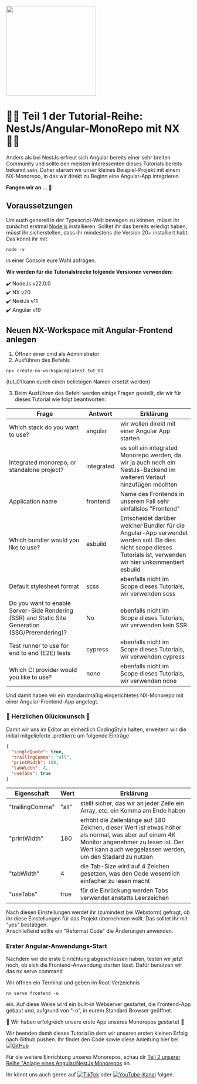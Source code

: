 <a alt="Coding-Tutor" href="https://coding-tutor.de" target="_blank" rel="noreferrer"><img src="https://avatars.githubusercontent.com/u/199929920" width="245"></a>

# :man_teacher: Teil 1 der Tutorial-Reihe: NestJs/Angular-MonoRepo mit NX :man_teacher:

Anders als bei NestJs erfreut sich Angular bereits einer sehr breiten Community und sollte den meisten Interessenten dieses Tutorials bereits bekannt sein.
Daher starten wir unser kleines Beispiel-Projekt mit einem NX-Monorepo, in das wir direkt zu Beginn eine Angular-App integrieren

**Fangen wir an ... :rocket:**

## Voraussetzungen

Um euch generell in der Typescript-Welt bewegen zu können, müsst ihr zunächst erstmal <a href="https://nodejs.org/en/download">Node.js</a> installieren. Solltet ihr das bereits erledigt haben, müsst ihr sicherstellen, dass ihr mindestens die Version 20+ installiert habt.
Das könnt ihr mit

```
node -v
``` 

in einer Console eure Wahl abfragen.

**Wir werden für die Tutorialstrecke folgende Versionen verwenden:**

:heavy_check_mark: NodeJs v22.0.0  
:heavy_check_mark: NX v20  
:heavy_check_mark: NestJs v11  
:heavy_check_mark: Angular v19

## Neuen NX-Workspace mit Angular-Frontend anlegen

1. Öffnen einer cmd als Administrator
2. Ausführen des Befehls

```
npx create-nx-workspace@latest tut_01
```

(tut_01 kann durch einen beliebigen Namen ersetzt werden)

3. Beim Ausführen des Befehl werden einige Fragen gestellt, die wir für dieses Tutorial wie folgt beantworten:

| Frage                                                                                            | Antwort    | Erklärung                                                                                                                                                         |
|--------------------------------------------------------------------------------------------------|------------|-------------------------------------------------------------------------------------------------------------------------------------------------------------------|
| Which stack do you want to use?                                                                  | angular    | wir wollen direkt mit einer Angular App starten                                                                                                                   |
| Integrated monorepo, or standalone project?                                                      | integrated | es soll ein integrated Monorepo werden, da wir ja auch noch ein NestJs-Backend im weiteren Verlauf hinzufügen möchten                                             |
| Application name                                                                                 | frontend   | Name des Frontends in unserem Fall sehr einfallslos "Frontend"                                                                                                    |
| Which bundler would you like to use?                                                             | esbuild    | Entscheidet darüber welcher Bundler für die Angular-App verwendet werden soll. Da dies nicht scope dieses Tutorials ist, verwenden wir hier unkommentiert esbuild |
| Default stylesheet format                                                                        | scss       | ebenfalls nicht im Scope dieses Tutorials, wir verwenden scss                                                                                                     |
| Do you want to enable Server-Side Rendering (SSR) and Static Site Generation (SSG/Prerendering)? | No         | ebenfalls nicht im Scope dieses Tutorials, wir verwenden kein SSR                                                                                                 |
| Test runner to use for end to end (E2E) tests                                                    | cypress    | ebenfalls nicht im Scope dieses Tutorials, wir verwenden cypress                                                                                                  |
| Which CI provider would you like to use?                                                         | none       | ebenfalls nicht im Scope dieses Tutorials, wir verwenden none                                                                                                     |

Und damit haben wir ein standardmäßig eingerichtetes NX-Monorepo mit einer Angular-Frontend-App angelegt.

### :call_me_hand: Herzlichen Glückwunsch :call_me_hand:

Damit wir uns im Editor an einheitlich CodingStyle halten, erweitern wir die initial mitgelieferte .prettierrc um folgende Einträge

```json
{
  "singleQuote": true,
  "trailingComma": "all",
  "printWidth": 180,
  "tabWidth": 4,
  "useTabs": true
}
```

| Eigenschaft		   | Wert		 | Erklärung                                                                                                                                                                                              |
|-----------------|--------|--------------------------------------------------------------------------------------------------------------------------------------------------------------------------------------------------------|
| "trailingComma" | "all"  | stellt sicher, das wir an jeder Zeile ein Array, etc. ein Komma am Ende haben                                                                                                                          |
| "printWidth"    | 180		  | erhöht die Zeilenlänge auf 180 Zeichen, dieser Wert ist etwas höher als normal, was aber auf einem 4K Monitor angenehmer zu lesen ist. Der Wert kann auch weggelassen werden, um den Stadard zu nutzen |
| "tabWidth"      | 4			   | die Tab-Size wird auf 4 Zeichen gesetzen, was den Code wesentlich einfacher zu lesen macht                                                                                                             |
| "useTabs"       | true		 | für die Einrückung werden Tabs verwendet anstatts Leerzeichen                                                                                                                                          |

Nach diesen Einstellungen werdet ihr (zumindest bei Webstorm) gefragt, ob ihr diese Einstellungen für das Projekt übernehmen wollt. Das solltet ihr mit "yes" bestätigen.   
Anschließend sollte ein "Reformat Code" die Änderungen anwenden.

### Erster Angular-Anwendungs-Start

Nachdem wir die erste Einrichtung abgeschlossen haben, testen wir jetzt noch, ob sich die Frontend-Anwendung starten lässt. Dafür benutzen wir das nx serve command

Wir öffnen ein Terminal und geben im Root-Verzeichnis

```shell
nx serve frontend -o
``` 

ein. Auf diese Weise wird ein built-in Webserver gestartet, die Frontend-App gebaut und, aufgrund von "-o", in eurem Standard Browser geöffnet.

:tada: Wir haben erfolgreich unsere erste App unseres Monorepos gestartet :tada:

Wir beenden damit dieses Tutorial in dem wir unseren ersten kleinen Erfolg nach Github pushen. Ihr findet den Code sowie diese Anleitung hier bei <a href="https://github.com/coding-tutor-ts/tut01_nx_basics/blob/01_create_nx_monorepo_with_angular_app/README.md">![GitHub](https://img.shields.io/badge/GitHub-100000?logo=github&logoColor=white)
</a>

Für die weitere Einrichtung unseres Monorepos, schau dir <a href="https://github.com/coding-tutor-ts/tut01_nx_basics/blob/02_add_nestjs_backend/README.md">Teil 2 unserer Reihe "Anlage eines Angular/NestJs Monorepos</a> an.

Ihr könnt uns auch gerne auf <a href="https://www.tiktok.com/@codingtutorts">![<a href="https://www.tiktok.com/@codingtutorts">TikTok</a>](https://img.shields.io/badge/TikTok-000000?logo=tiktok&logoColor=white)</a> oder <a href="https://www.youtube.com/channel/UCVTzm0UalCzkoDvjNpCaQlw">![YouTube-Kanal](https://img.shields.io/badge/YouTube-FF0000?logo=youtube&logoColor=white)</a> folgen.



